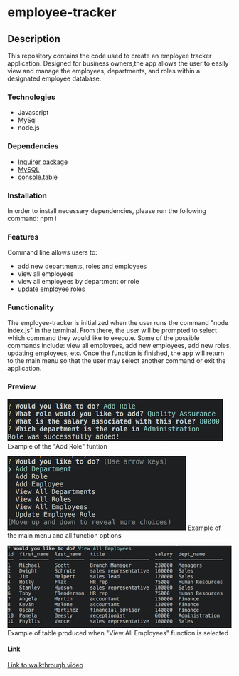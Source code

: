 # employee-tracker
 
## Description
This repository contains the code used to create an employee tracker application. Designed for business owners,the app allows the user to easily view and manage the employees, departments, and roles within a designated employee database. 

### Technologies
* Javascript
* MySql
* node.js

### Dependencies
* [Inquirer package](https://www.npmjs.com/package/inquirer)
* [MySQL](https://www.npmjs.com/package/mysql)
* [console.table](https://www.npmjs.com/package/console.table)

### Installation
In order to install necessary dependencies, please run the following command: npm i

### Features
Command line allows users to:
* add new departments, roles and employees
* view all employees
* view all employees by department or role
* update employee roles

### Functionality
The employee-tracker is initialized when the user runs the command "node index.js" in the terminal. From there, the user will be prompted to select which command they would like to execute. Some of the possible commands include: view all employees, add new employees, add new roles, updating employees, etc. Once the function is finished, the app will return to the main menu so that the user may select another command or exit the application.

### Preview
![Add-Role](./assets/add-role.png)
Example of the "Add Role" funtion

![Main-menu](./assets/main-menu.png)
Example of the main menu and all function options

![View-Employees](./assets/view-employees.png)
Example of table produced when "View All Employees" function is selected

#### Link
[Link to walkthrough video](https://www.dropbox.com/s/tw0mdn93nwua36f/employee-tracker%20walkthrough.mov?dl=0)